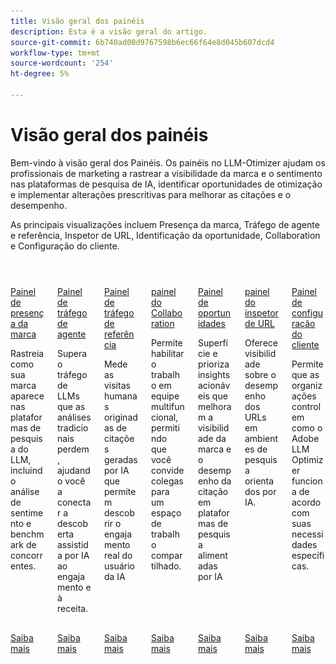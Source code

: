```yaml
---
title: Visão geral dos painéis
description: Esta é a visão geral do artigo.
source-git-commit: 6b740ad00d9767598b6ec66f64e8d045b607dcd4
workflow-type: tm+mt
source-wordcount: '254'
ht-degree: 5%

---
```



# Visão geral dos painéis

Bem-vindo à visão geral dos Painéis. Os painéis no LLM-Otimizer ajudam os profissionais de marketing a rastrear a visibilidade da marca e o sentimento nas plataformas de pesquisa de IA, identificar oportunidades de otimização e implementar alterações prescritivas para melhorar as citações e o desempenho.

As principais visualizações incluem Presença da marca, Tráfego de agente e referência, Inspetor de URL, Identificação da oportunidade, Collaboration e Configuração do cliente.

<!-- CARDS

* ./brand-presence.md
  {title= Brand presence dashboard}
  {image= /help/assets/overview/brand-presence-card.png}
  {description= Tracks how your brand appears across LLM search platforms, including sentiment analysis and competitor benchmarking.}
  {target=_blank}
  {cta=Learn more}
* ./agentic-traffic.md
  {title= Agentic traffic dashboard}
  {description= Surfaces traffic from LLMs that traditional analytics miss, helping you connect AI-assisted discovery to engagement and revenue.}
  {image= /help/assets/overview/agentic-traffic-card.png}
  {target=_blank}
  {cta=Learn more}
* ./referral-traffic.md
  {title= Referral traffic dashboard}
  {image= /help/assets/overview/referral-traffic-card.png}
  {description= Measures human visits that originate from AI-generated citations that let you discover actual AI user engagement}
  {target=_blank}
  {cta=Learn more}
* ./collaboration.md
  {title= Collaboration dashboard}
  {image= /help/assets/overview/collaboration-card.png}
  {description= Lets you enable cross-functional teamwork by allowing you to invite colleagues into a shared workspace.}
  {target=_blank}
  {cta=Learn more}
* ./opportunities.md
  {title= Opportunities dashboard}
  {image= /help/assets/overview/opportunities-card.png}
  {description= Surfaces and prioritizes actionable insights that improve brand visibility and citation performance across AI-powered search platforms}
  {target=_blank}
  {cta=Learn more}
* ./url-inspector.md
  {title= URL inspector dashboard}
  {image= /help/assets/overview/url-inspector-card.png}
  {description= Gives you visibility into how your owned URLs are performing in AI-driven search environments.}
  {target=_blank}
  {cta=Learn more}
* ./customer-configuration.md
  {title= Customer Configuration dashboard}
  {image= /help/assets/overview/customer-configuration-card.png}
  {description= Lets organizations control how the Adobe LLM Optimizer operates for their specific needs.}
  {target=_blank}
  {cta=Learn more}

-->
<!-- START CARDS HTML - DO NOT MODIFY BY HAND -->
<div class="columns">
    <div class="column is-half-tablet is-half-desktop is-one-third-widescreen" aria-label="Brand presence dashboard">
        <div class="card" style="height: 100%; display: flex; flex-direction: column; height: 100%;">
            <div class="card-image">
                <figure class="image x-is-16by9">
                    <a href="./brand-presence.md" title="Painel de presença da marca" target="_blank" rel="referrer">
                        <img class="is-bordered-r-small" src="/help/assets/overview/brand-presence-card.png" alt="Painel de presença da marca"
                             style="width: 100%; aspect-ratio: 16 / 9; object-fit: cover; overflow: hidden; display: block; margin: auto;">
                    </a>
                </figure>
            </div>
            <div class="card-content is-padded-small" style="display: flex; flex-direction: column; flex-grow: 1; justify-content: space-between;">
                <div class="top-card-content">
                    <p class="headline is-size-6 has-text-weight-bold">
                        <a href="./brand-presence.md" target="_blank" rel="referrer" title="Painel de presença da marca">Painel de presença da marca</a>
                    </p>
                    <p class="is-size-6">Rastreia como sua marca aparece nas plataformas de pesquisa do LLM, incluindo análise de sentimento e benchmark de concorrentes.</p>
                </div>
                <a href="./brand-presence.md" target="_blank" rel="referrer" class="spectrum-Button spectrum-Button--outline spectrum-Button--primary spectrum-Button--sizeM" style="align-self: flex-start; margin-top: 1rem;">
                    <span class="spectrum-Button-label has-no-wrap has-text-weight-bold">Saiba mais</span>
                </a>
            </div>
        </div>
    </div>
    <div class="column is-half-tablet is-half-desktop is-one-third-widescreen" aria-label="Agentic traffic dashboard">
        <div class="card" style="height: 100%; display: flex; flex-direction: column; height: 100%;">
            <div class="card-image">
                <figure class="image x-is-16by9">
                    <a href="./agentic-traffic.md" title="Painel de tráfego do agente" target="_blank" rel="referrer">
                        <img class="is-bordered-r-small" src="/help/assets/overview/agentic-traffic-card.png" alt="Painel de tráfego do agente"
                             style="width: 100%; aspect-ratio: 16 / 9; object-fit: cover; overflow: hidden; display: block; margin: auto;">
                    </a>
                </figure>
            </div>
            <div class="card-content is-padded-small" style="display: flex; flex-direction: column; flex-grow: 1; justify-content: space-between;">
                <div class="top-card-content">
                    <p class="headline is-size-6 has-text-weight-bold">
                        <a href="./agentic-traffic.md" target="_blank" rel="referrer" title="Painel de tráfego do agente">Painel de tráfego de agente</a>
                    </p>
                    <p class="is-size-6">Supera o tráfego de LLMs que as análises tradicionais perdem, ajudando você a conectar a descoberta assistida por IA ao engajamento e à receita.</p>
                </div>
                <a href="./agentic-traffic.md" target="_blank" rel="referrer" class="spectrum-Button spectrum-Button--outline spectrum-Button--primary spectrum-Button--sizeM" style="align-self: flex-start; margin-top: 1rem;">
                    <span class="spectrum-Button-label has-no-wrap has-text-weight-bold">Saiba mais</span>
                </a>
            </div>
        </div>
    </div>
    <div class="column is-half-tablet is-half-desktop is-one-third-widescreen" aria-label="Referral traffic dashboard">
        <div class="card" style="height: 100%; display: flex; flex-direction: column; height: 100%;">
            <div class="card-image">
                <figure class="image x-is-16by9">
                    <a href="./referral-traffic.md" title="Painel de tráfego de referência" target="_blank" rel="referrer">
                        <img class="is-bordered-r-small" src="/help/assets/overview/referral-traffic-card.png" alt="Painel de tráfego de referência"
                             style="width: 100%; aspect-ratio: 16 / 9; object-fit: cover; overflow: hidden; display: block; margin: auto;">
                    </a>
                </figure>
            </div>
            <div class="card-content is-padded-small" style="display: flex; flex-direction: column; flex-grow: 1; justify-content: space-between;">
                <div class="top-card-content">
                    <p class="headline is-size-6 has-text-weight-bold">
                        <a href="./referral-traffic.md" target="_blank" rel="referrer" title="Painel de tráfego de referência">Painel de tráfego de referência</a>
                    </p>
                    <p class="is-size-6">Mede as visitas humanas originadas de citações geradas por IA que permitem descobrir o engajamento real do usuário da IA</p>
                </div>
                <a href="./referral-traffic.md" target="_blank" rel="referrer" class="spectrum-Button spectrum-Button--outline spectrum-Button--primary spectrum-Button--sizeM" style="align-self: flex-start; margin-top: 1rem;">
                    <span class="spectrum-Button-label has-no-wrap has-text-weight-bold">Saiba mais</span>
                </a>
            </div>
        </div>
    </div>
    <div class="column is-half-tablet is-half-desktop is-one-third-widescreen" aria-label="Collaboration dashboard">
        <div class="card" style="height: 100%; display: flex; flex-direction: column; height: 100%;">
            <div class="card-image">
                <figure class="image x-is-16by9">
                    <a href="./collaboration.md" title="Painel do Collaboration" target="_blank" rel="referrer">
                        <img class="is-bordered-r-small" src="/help/assets/overview/collaboration-card.png" alt="Painel do Collaboration"
                             style="width: 100%; aspect-ratio: 16 / 9; object-fit: cover; overflow: hidden; display: block; margin: auto;">
                    </a>
                </figure>
            </div>
            <div class="card-content is-padded-small" style="display: flex; flex-direction: column; flex-grow: 1; justify-content: space-between;">
                <div class="top-card-content">
                    <p class="headline is-size-6 has-text-weight-bold">
                        <a href="./collaboration.md" target="_blank" rel="referrer" title="Painel do Collaboration">painel do Collaboration</a>
                    </p>
                    <p class="is-size-6">Permite habilitar o trabalho em equipe multifuncional, permitindo que você convide colegas para um espaço de trabalho compartilhado.</p>
                </div>
                <a href="./collaboration.md" target="_blank" rel="referrer" class="spectrum-Button spectrum-Button--outline spectrum-Button--primary spectrum-Button--sizeM" style="align-self: flex-start; margin-top: 1rem;">
                    <span class="spectrum-Button-label has-no-wrap has-text-weight-bold">Saiba mais</span>
                </a>
            </div>
        </div>
    </div>
    <div class="column is-half-tablet is-half-desktop is-one-third-widescreen" aria-label="Opportunities dashboard">
        <div class="card" style="height: 100%; display: flex; flex-direction: column; height: 100%;">
            <div class="card-image">
                <figure class="image x-is-16by9">
                    <a href="./opportunities.md" title="Painel de oportunidades" target="_blank" rel="referrer">
                        <img class="is-bordered-r-small" src="/help/assets/overview/opportunities-card.png" alt="Painel de oportunidades"
                             style="width: 100%; aspect-ratio: 16 / 9; object-fit: cover; overflow: hidden; display: block; margin: auto;">
                    </a>
                </figure>
            </div>
            <div class="card-content is-padded-small" style="display: flex; flex-direction: column; flex-grow: 1; justify-content: space-between;">
                <div class="top-card-content">
                    <p class="headline is-size-6 has-text-weight-bold">
                        <a href="./opportunities.md" target="_blank" rel="referrer" title="Painel de oportunidades">Painel de oportunidades</a>
                    </p>
                    <p class="is-size-6">Superfície e prioriza insights acionáveis que melhoram a visibilidade da marca e o desempenho da citação em plataformas de pesquisa alimentadas por IA</p>
                </div>
                <a href="./opportunities.md" target="_blank" rel="referrer" class="spectrum-Button spectrum-Button--outline spectrum-Button--primary spectrum-Button--sizeM" style="align-self: flex-start; margin-top: 1rem;">
                    <span class="spectrum-Button-label has-no-wrap has-text-weight-bold">Saiba mais</span>
                </a>
            </div>
        </div>
    </div>
    <div class="column is-half-tablet is-half-desktop is-one-third-widescreen" aria-label="URL inspector dashboard">
        <div class="card" style="height: 100%; display: flex; flex-direction: column; height: 100%;">
            <div class="card-image">
                <figure class="image x-is-16by9">
                    <a href="./url-inspector.md" title="Painel do inspetor de URL" target="_blank" rel="referrer">
                        <img class="is-bordered-r-small" src="/help/assets/overview/url-inspector-card.png" alt="Painel do inspetor de URL"
                             style="width: 100%; aspect-ratio: 16 / 9; object-fit: cover; overflow: hidden; display: block; margin: auto;">
                    </a>
                </figure>
            </div>
            <div class="card-content is-padded-small" style="display: flex; flex-direction: column; flex-grow: 1; justify-content: space-between;">
                <div class="top-card-content">
                    <p class="headline is-size-6 has-text-weight-bold">
                        <a href="./url-inspector.md" target="_blank" rel="referrer" title="Painel do inspetor de URL">painel do inspetor de URL</a>
                    </p>
                    <p class="is-size-6">Oferece visibilidade sobre o desempenho dos URLs em ambientes de pesquisa orientados por IA.</p>
                </div>
                <a href="./url-inspector.md" target="_blank" rel="referrer" class="spectrum-Button spectrum-Button--outline spectrum-Button--primary spectrum-Button--sizeM" style="align-self: flex-start; margin-top: 1rem;">
                    <span class="spectrum-Button-label has-no-wrap has-text-weight-bold">Saiba mais</span>
                </a>
            </div>
        </div>
    </div>
    <div class="column is-half-tablet is-half-desktop is-one-third-widescreen" aria-label="Customer Configuration dashboard">
        <div class="card" style="height: 100%; display: flex; flex-direction: column; height: 100%;">
            <div class="card-image">
                <figure class="image x-is-16by9">
                    <a href="./customer-configuration.md" title="Painel Configuração do cliente" target="_blank" rel="referrer">
                        <img class="is-bordered-r-small" src="/help/assets/overview/customer-configuration-card.png" alt="Painel Configuração do cliente"
                             style="width: 100%; aspect-ratio: 16 / 9; object-fit: cover; overflow: hidden; display: block; margin: auto;">
                    </a>
                </figure>
            </div>
            <div class="card-content is-padded-small" style="display: flex; flex-direction: column; flex-grow: 1; justify-content: space-between;">
                <div class="top-card-content">
                    <p class="headline is-size-6 has-text-weight-bold">
                        <a href="./customer-configuration.md" target="_blank" rel="referrer" title="Painel Configuração do cliente">Painel de configuração do cliente</a>
                    </p>
                    <p class="is-size-6">Permite que as organizações controlem como o Adobe LLM Optimizer funciona de acordo com suas necessidades específicas.</p>
                </div>
                <a href="./customer-configuration.md" target="_blank" rel="referrer" class="spectrum-Button spectrum-Button--outline spectrum-Button--primary spectrum-Button--sizeM" style="align-self: flex-start; margin-top: 1rem;">
                    <span class="spectrum-Button-label has-no-wrap has-text-weight-bold">Saiba mais</span>
                </a>
            </div>
        </div>
    </div>
</div>
<!-- END CARDS HTML - DO NOT MODIFY BY HAND -->


